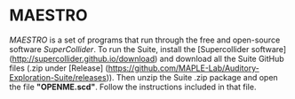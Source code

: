 # MAESTRO

_MAESTRO_ is a set of programs that run through the free and open-source software _SuperCollider_. To run the Suite, install the [Supercollider software] (http://supercollider.github.io/download) and download all the Suite GitHub files (.zip under [Release] (https://github.com/MAPLE-Lab/Auditory-Exploration-Suite/releases)). Then unzip the Suite .zip package and open the file **"OPENME.scd"**. Follow the instructions included in that file.